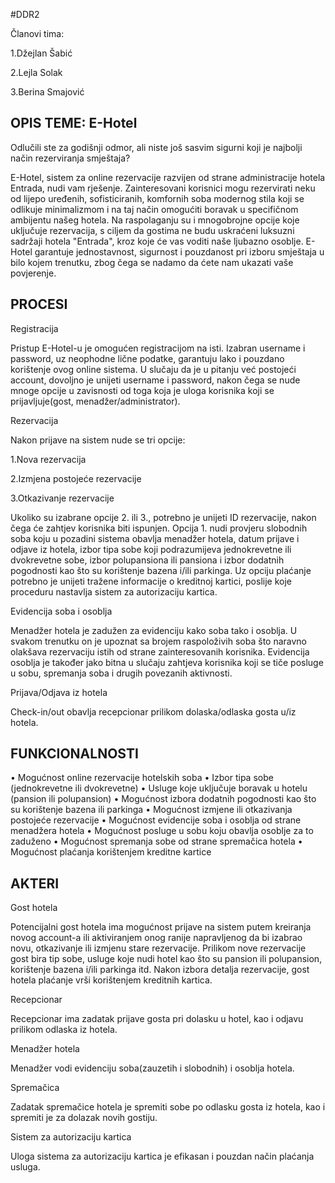 ﻿#DDR2

Članovi tima:
 

 1.Džejlan Šabić

 2.Lejla Solak 

 3.Berina Smajović 




## OPIS TEME: E-Hotel

Odlučili ste za godišnji odmor, ali niste još sasvim sigurni koji je najbolji način rezerviranja smještaja?

E-Hotel, sistem za online rezervacije razvijen od strane administracije hotela Entrada, nudi vam rješenje.
Zainteresovani korisnici mogu rezervirati neku od lijepo uređenih, sofisticiranih, komfornih soba modernog stila koji se odlikuje minimalizmom 
i na taj način omogućiti boravak u specifičnom ambijentu našeg hotela.
Na raspolaganju su i mnogobrojne opcije koje uključuje rezervacija, s ciljem da gostima ne budu uskraćeni luksuzni sadržaji hotela "Entrada",
kroz koje će vas voditi naše ljubazno osoblje.
E-Hotel garantuje jednostavnost, sigurnost i pouzdanost pri izboru smještaja u bilo kojem trenutku, zbog čega se nadamo da ćete nam ukazati vaše povjerenje.

## PROCESI

Registracija

Pristup E-Hotel-u je omogućen registracijom na isti. Izabran username i password, uz neophodne lične podatke, garantuju lako i pouzdano korištenje ovog online sistema.
U slučaju da je u pitanju već postojeći account, dovoljno je unijeti username i password, nakon čega se nude mnoge opcije u zavisnosti od toga koja je uloga korisnika
koji se prijavljuje(gost, menadžer/administrator).

Rezervacija

Nakon prijave na sistem nude se tri opcije:

1.Nova rezervacija

2.Izmjena postojeće rezervacije

3.Otkazivanje rezervacije

Ukoliko su izabrane opcije 2. ili 3., potrebno je unijeti ID rezervacije, nakon čega će zahtjev korisnika biti ispunjen.
Opcija 1. nudi provjeru slobodnih soba koju u pozadini sistema obavlja menadžer hotela, datum prijave i odjave iz hotela, izbor tipa sobe koji podrazumijeva jednokrevetne ili dvokrevetne sobe, izbor polupansiona ili pansiona i
izbor dodatnih pogodnosti kao što su korištenje bazena i/ili parkinga. Uz opciju plaćanje potrebno je unijeti tražene informacije o kreditnoj kartici, poslije koje proceduru nastavlja sistem za autorizaciju kartica.

Evidencija soba i osoblja

Menadžer hotela je zadužen za evidenciju kako soba tako i osoblja. U svakom trenutku on je upoznat sa brojem raspoloživih soba što naravno olakšava rezervaciju istih od strane zainteresovanih korisnika.
Evidencija osoblja je također jako bitna u slučaju zahtjeva korisnika koji se tiče posluge u sobu, spremanja soba i drugih povezanih aktivnosti.

Prijava/Odjava iz hotela

Check-in/out obavlja recepcionar prilikom dolaska/odlaska gosta u/iz hotela.

## FUNKCIONALNOSTI
•	Mogućnost online rezervacije hotelskih soba
•	Izbor tipa sobe (jednokrevetne ili dvokrevetne)
•	Usluge koje uključuje boravak u hotelu (pansion ili polupansion)
•	Mogućnost izbora dodatnih pogodnosti kao što su korištenje bazena ili parkinga
•	Mogućnost izmjene ili otkazivanja postojeće rezervacije
•	Mogućnost evidencije soba i osoblja od strane menadžera hotela
•	Mogućnost posluge u sobu koju obavlja osoblje za to zaduženo
•	Mogućnost spremanja sobe od strane spremačica hotela
•	Mogućnost plaćanja korištenjem kreditne kartice

## AKTERI

Gost hotela

Potencijalni gost hotela ima mogućnost prijave na sistem putem kreiranja novog account-a ili aktiviranjem onog ranije napravljenog da bi izabrao novu, otkazivanje ili izmjenu stare rezervacije.
Prilikom nove rezervacije gost bira tip sobe, usluge koje nudi hotel kao što su pansion ili polupansion, korištenje bazena i/ili parkinga itd.
Nakon izbora detalja rezervacije, gost hotela plaćanje vrši korištenjem kreditnih kartica.

Recepcionar

Recepcionar ima zadatak prijave gosta pri dolasku u hotel, kao i odjavu prilikom odlaska iz hotela.

Menadžer hotela

Menadžer vodi evidenciju soba(zauzetih i slobodnih) i osoblja hotela. 

Spremačica

Zadatak spremačice hotela je spremiti sobe po odlasku gosta iz hotela, kao i spremiti je za dolazak novih gostiju.

Sistem za autorizaciju kartica

Uloga sistema za autorizaciju kartica je efikasan i pouzdan način plaćanja usluga.



